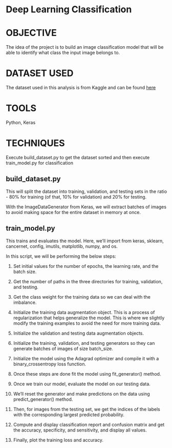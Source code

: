 # Deep Learning Classification

# OBJECTIVE
The idea of the project is to build an image classification model that will be able to identify what class the input image belongs to.

# DATASET USED
The dataset used in this analysis is from Kaggle and can be found [here](https://www.kaggle.com/paultimothymooney/breast-histopathology-images/)

# TOOLS

Python, Keras  

# TECHNIQUES

Execute build_dataset.py to get the dataset sorted and then execute train_model.py for classification

## build_dataset.py

This will split the dataset into training, validation, and testing sets in the ratio - 80% for training (of that, 10% for validation) and 20% for testing. 

With the ImageDataGenerator from Keras, we will extract batches of images to avoid making space for the entire dataset in memory at once.

## train_model.py

This trains and evaluates the model. Here, we’ll import from keras, sklearn, cancernet, config, imutils, matplotlib, numpy, and os.

In this script, we will be performing the below steps: 

1. Set initial values for the number of epochs, the learning rate, and the batch size. 

2. Get the number of paths in the three directories for training, validation, and testing. 

3. Get the class weight for the training data so we can deal with the imbalance.

4. Initialize the training data augmentation object. This is a process of regularization that helps generalize the model. This is where we slightly modify the training examples to avoid the need for more training data. 

5. Initialize the validation and testing data augmentation objects.

6. Initialize the training, validation, and testing generators so they can generate batches of images of size batch_size. 

7. Initialize the model using the Adagrad optimizer and compile it with a binary_crossentropy loss function. 

8. Once these steps are done fit the model using fit_generator() method.

9. Once we train our model, evaluate the model on our testing data. 

10. We’ll reset the generator and make predictions on the data using predict_generator() method. 

11. Then, for images from the testing set, we get the indices of the labels with the corresponding largest predicted probability. 

12. Compute and display classification report and confusion matrix and get the accuracy, specificity, and sensitivity, and display all values. 

13. Finally, plot the training loss and accuracy.

